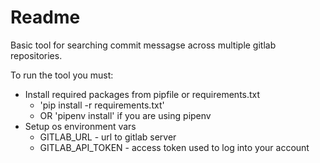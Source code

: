 # Readme
Basic tool for searching commit messagse across multiple gitlab repositories.

To run the tool you must:
  * Install required packages from pipfile or requirements.txt
    * 'pip install -r requirements.txt'
    * OR 'pipenv install' if you are using pipenv
  * Setup os environment vars 
    * GITLAB_URL - url to gitlab server
    * GITLAB_API_TOKEN - access token used to log into your account
